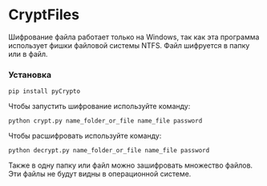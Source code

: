 # CryptFiles
Шифрование файла работает только на Windows, так как эта программа использует фишки файловой системы NTFS.
Файл шифруется в папку или в файл.
### Установка
```
pip install pyCrypto
```
Чтобы запустить шифрование используйте команду:

```
python crypt.py name_folder_or_file name_file password
```

Чтобы расшифровать используйте команду:

```
python decrypt.py name_folder_or_file name_file password
```

Также в одну папку или файл можно зашифровать множество файлов. Эти файлы не будут видны в операционной системе.
